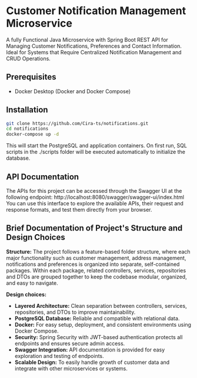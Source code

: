 # Customer Notification Management Microservice
A fully Functional Java Microservice with Spring Boot REST API for Managing Customer Notifications, Preferences and Contact Information. Ideal for Systems that Require Centralized Notification Management and CRUD Operations.

## Prerequisites
- Docker Desktop (Docker and Docker Compose)

## Installation
```bash
git clone https://github.com/Cira-ts/notifications.git
cd notifications
docker-compose up -d
```
This will start the PostgreSQL and application containers.
On first run, SQL scripts in the ./scripts folder will be executed automatically to initialize the database.

## API Documentation
The APIs for this project can be accessed through the Swagger UI at the following endpoint: 
http://localhost:8080/swagger/swagger-ui/index.html
You can use this interface to explore the available APIs, their request and response formats, and test them directly from your browser.

## Brief Documentation of Project's Structure and Design Choices
**Structure:**
The project follows a feature-based folder structure, where each major functionality such as customer management, address management, notifications and preferences is organized into separate, self-contained packages.
Within each package, related controllers, services, repositories and DTOs are grouped together to keep the codebase modular, organized, and easy to navigate.

**Design choices:**
- **Layered Architecture:** Clean separation between controllers, services, repositories, and DTOs to improve maintainability.
- **PostgreSQL Database:** Reliable and compatible with relational data.
- **Docker:** For easy setup, deployment, and consistent environments using Docker Compose.
- **Security:** Spring Security with JWT-based authentication protects all endpoints and ensures secure admin access.
- **Swagger Integration:** API documentation is provided for easy exploration and testing of endpoints.
- **Scalable Design:** To easily handle growth of customer data and integrate with other microservices or systems.


